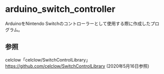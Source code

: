 # arduino_switch_controller
ArduinoをNintendo Switchのコントローラーとして使用する際に作成したプログラム。

## 参照
celclow「celclow/SwitchControlLibrary」https://github.com/celclow/SwitchControlLibrary (2020年5月16日参照)
